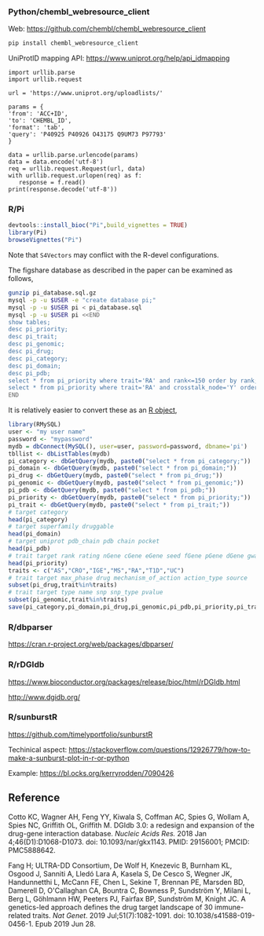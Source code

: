 ### Python/chembl_webresource_client

Web: https://github.com/chembl/chembl_webresource_client
```bash
pip install chembl_webresource_client
```
UniProtID mapping API: https://www.uniprot.org/help/api_idmapping
```python3
import urllib.parse
import urllib.request

url = 'https://www.uniprot.org/uploadlists/'

params = {
'from': 'ACC+ID',
'to': 'CHEMBL_ID',
'format': 'tab',
'query': 'P40925 P40926 O43175 Q9UM73 P97793'
}

data = urllib.parse.urlencode(params)
data = data.encode('utf-8')
req = urllib.request.Request(url, data)
with urllib.request.urlopen(req) as f:
   response = f.read()
print(response.decode('utf-8'))
``` 

### R/Pi

```r
devtools::install_bioc("Pi",build_vignettes = TRUE)
library(Pi)
browseVignettes("Pi")
```
Note that `S4Vectors` may conflict with the R-devel configurations.

The figshare database as described in the paper can be examined as follows,

```bash
gunzip pi_database.sql.gz
mysql -p -u $USER -e "create database pi;"
mysql -p -u $USER pi < pi_database.sql
mysql -p -u $USER pi <<END
show tables;
desc pi_priority;
desc pi_trait;
desc pi_genomic;
desc pi_drug;
desc pi_category;
desc pi_domain;
desc pi_pdb;
select * from pi_priority where trait='RA' and rank<=150 order by rank;
select * from pi_priority where trait='RA' and crosstalk_node='Y' order by rank;
END
```
It is relatively easier to convert these as an [R object](files/pi_database.rda),
```r
library(RMySQL)
user <- "my user name"
password <- "mypassword"
mydb = dbConnect(MySQL(), user=user, password=password, dbname='pi')
tbllist <- dbListTables(mydb)
pi_category <- dbGetQuery(mydb, paste0("select * from pi_category;"))
pi_domain <- dbGetQuery(mydb, paste0("select * from pi_domain;"))
pi_drug <- dbGetQuery(mydb, paste0("select * from pi_drug;"))
pi_genomic <- dbGetQuery(mydb, paste0("select * from pi_genomic;"))
pi_pdb <- dbGetQuery(mydb, paste0("select * from pi_pdb;"))
pi_priority <- dbGetQuery(mydb, paste0("select * from pi_priority;"))
pi_trait <- dbGetQuery(mydb, paste0("select * from pi_trait;"))
# target category
head(pi_category)
# target superfamily druggable
head(pi_domain)
# target uniprot pdb_chain pdb chain pocket
head(pi_pdb)
# trait target rank rating nGene cGene eGene seed fGene pGene dGene gwas crosstalk_node num_neighbor approved phased druggable_category druggable_domain num_pdb num_pdb_with_druggable_pocket magnitude direction description
head(pi_priority)
traits <- c("AS","CRO","IGE","MS","RA","T1D","UC")
# trait target max_phase drug mechanism_of_action action_type source
subset(pi_drug,trait%in%traits)
# trait target type name snp snp_type pvalue
subset(pi_genomic,trait%in%traits)
save(pi_category,pi_domain,pi_drug,pi_genomic,pi_pdb,pi_priority,pi_trait,file="pi_database.rda")
```

### R/dbparser

https://cran.r-project.org/web/packages/dbparser/

### R/rDGIdb

https://www.bioconductor.org/packages/release/bioc/html/rDGIdb.html

http://www.dgidb.org/


### R/sunburstR

https://github.com/timelyportfolio/sunburstR

Techinical aspect: https://stackoverflow.com/questions/12926779/how-to-make-a-sunburst-plot-in-r-or-python

Example: https://bl.ocks.org/kerryrodden/7090426

## Reference

Cotto KC, Wagner AH, Feng YY, Kiwala S, Coffman AC, Spies G, Wollam A, Spies NC, Griffith OL, Griffith M. DGIdb 3.0: a redesign and expansion of the drug-gene interaction database. *Nucleic Acids Res.* 2018 Jan 4;46(D1):D1068-D1073. doi: 10.1093/nar/gkx1143. PMID: 29156001; PMCID: PMC5888642.

Fang H; ULTRA-DD Consortium, De Wolf H, Knezevic B, Burnham KL, Osgood J, Sanniti A, Lledó Lara A, Kasela S, De Cesco S, Wegner JK, Handunnetthi L, McCann FE, Chen L, Sekine T, Brennan PE, Marsden BD, Damerell D, O'Callaghan CA, Bountra C, Bowness P, Sundström Y, Milani L, Berg L, Göhlmann HW, Peeters PJ, Fairfax BP, Sundström M, Knight JC.
A genetics-led approach defines the drug target landscape of 30 immune-related traits.
*Nat Genet*. 2019 Jul;51(7):1082-1091. doi: 10.1038/s41588-019-0456-1. Epub 2019 Jun 28.
